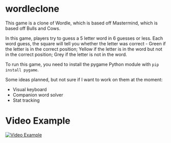 # wordleclone
This game is a clone of Wordle, which is based off Mastermind, which is based off Bulls and Cows.

In this game, players try to guess a 5 letter word in 6 guesses or less. Each word guess, the square will tell you whether the letter was correct - Green if the letter is in the correct position; Yellow if the letter is in the word but not in the correct position; Grey if the letter is not in the word.

To run this game, you need to install the pygame Python module with ```pip install pygame```.

Some ideas planned, but not sure if I want to work on them at the moment:
 - Visual keyboard
 - Companion word solver
 - Stat tracking

# Video Example
[![Video Example](http://img.youtube.com/vi/fsyIQ7oy4tY.jpg)](http://www.youtube.com/watch?v=fsyIQ7oy4tY " Wordle Clone Video Example ")
